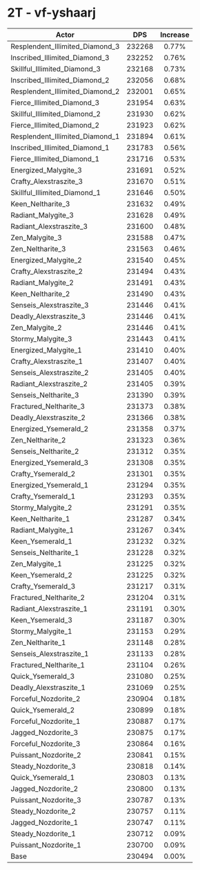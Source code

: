 # 2T - vf-yshaarj
| Actor | DPS | Increase |
|---|:---:|:---:|
|Resplendent_Illimited_Diamond_3|232268|0.77%|
|Inscribed_Illimited_Diamond_3|232252|0.76%|
|Skillful_Illimited_Diamond_3|232168|0.73%|
|Inscribed_Illimited_Diamond_2|232056|0.68%|
|Resplendent_Illimited_Diamond_2|232001|0.65%|
|Fierce_Illimited_Diamond_3|231954|0.63%|
|Skillful_Illimited_Diamond_2|231930|0.62%|
|Fierce_Illimited_Diamond_2|231923|0.62%|
|Resplendent_Illimited_Diamond_1|231894|0.61%|
|Inscribed_Illimited_Diamond_1|231783|0.56%|
|Fierce_Illimited_Diamond_1|231716|0.53%|
|Energized_Malygite_3|231691|0.52%|
|Crafty_Alexstraszite_3|231670|0.51%|
|Skillful_Illimited_Diamond_1|231646|0.50%|
|Keen_Neltharite_3|231632|0.49%|
|Radiant_Malygite_3|231628|0.49%|
|Radiant_Alexstraszite_3|231600|0.48%|
|Zen_Malygite_3|231588|0.47%|
|Zen_Neltharite_3|231563|0.46%|
|Energized_Malygite_2|231540|0.45%|
|Crafty_Alexstraszite_2|231494|0.43%|
|Radiant_Malygite_2|231491|0.43%|
|Keen_Neltharite_2|231490|0.43%|
|Senseis_Alexstraszite_3|231446|0.41%|
|Deadly_Alexstraszite_3|231446|0.41%|
|Zen_Malygite_2|231446|0.41%|
|Stormy_Malygite_3|231443|0.41%|
|Energized_Malygite_1|231410|0.40%|
|Crafty_Alexstraszite_1|231407|0.40%|
|Senseis_Alexstraszite_2|231405|0.40%|
|Radiant_Alexstraszite_2|231405|0.39%|
|Senseis_Neltharite_3|231390|0.39%|
|Fractured_Neltharite_3|231373|0.38%|
|Deadly_Alexstraszite_2|231366|0.38%|
|Energized_Ysemerald_2|231358|0.37%|
|Zen_Neltharite_2|231323|0.36%|
|Senseis_Neltharite_2|231312|0.35%|
|Energized_Ysemerald_3|231308|0.35%|
|Crafty_Ysemerald_2|231301|0.35%|
|Energized_Ysemerald_1|231294|0.35%|
|Crafty_Ysemerald_1|231293|0.35%|
|Stormy_Malygite_2|231291|0.35%|
|Keen_Neltharite_1|231287|0.34%|
|Radiant_Malygite_1|231267|0.34%|
|Keen_Ysemerald_1|231232|0.32%|
|Senseis_Neltharite_1|231228|0.32%|
|Zen_Malygite_1|231225|0.32%|
|Keen_Ysemerald_2|231225|0.32%|
|Crafty_Ysemerald_3|231217|0.31%|
|Fractured_Neltharite_2|231204|0.31%|
|Radiant_Alexstraszite_1|231191|0.30%|
|Keen_Ysemerald_3|231187|0.30%|
|Stormy_Malygite_1|231153|0.29%|
|Zen_Neltharite_1|231148|0.28%|
|Senseis_Alexstraszite_1|231133|0.28%|
|Fractured_Neltharite_1|231104|0.26%|
|Quick_Ysemerald_3|231080|0.25%|
|Deadly_Alexstraszite_1|231069|0.25%|
|Forceful_Nozdorite_2|230904|0.18%|
|Quick_Ysemerald_2|230899|0.18%|
|Forceful_Nozdorite_1|230887|0.17%|
|Jagged_Nozdorite_3|230875|0.17%|
|Forceful_Nozdorite_3|230864|0.16%|
|Puissant_Nozdorite_2|230841|0.15%|
|Steady_Nozdorite_3|230818|0.14%|
|Quick_Ysemerald_1|230803|0.13%|
|Jagged_Nozdorite_2|230800|0.13%|
|Puissant_Nozdorite_3|230787|0.13%|
|Steady_Nozdorite_2|230757|0.11%|
|Jagged_Nozdorite_1|230747|0.11%|
|Steady_Nozdorite_1|230712|0.09%|
|Puissant_Nozdorite_1|230700|0.09%|
|Base|230494|0.00%|
